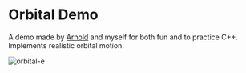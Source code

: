 # Orbital Demo

A demo made by [Arnold](https://github.com/arngo) and myself for both fun and to practice C++. Implements realistic orbital motion.

![orbital-e](https://user-images.githubusercontent.com/11139432/215062435-e275053d-fbce-4809-b5b9-70c1dc1b6ff6.gif)
